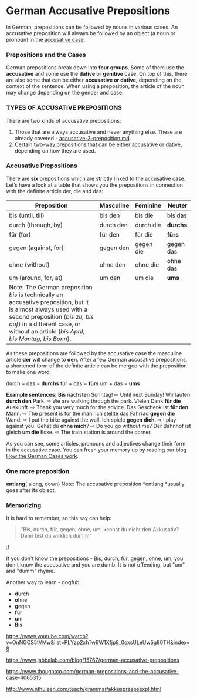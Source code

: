 # German Accusative Prepositions

In German, prepositions can be followed by nouns in various cases. An accusative preposition will always be followed by an object (a noun or pronoun) in the[ accusative case](https://www.thoughtco.com/the-four-german-noun-cases-4064290). 

### Prepositions and the Cases

German prepositions break down into **four groups**. Some of them use the **accusative** and some use the **dative** or **genitive** case. On top of this, there are also some that can be either **accusative or dative**, depending on the context of the sentence. When using a preposition, the article of the noun may change depending on the gender and case.

### TYPES OF ACCUSATIVE PREPOSITIONS

There are two kinds of accusative prepositions:

1. Those that are always accusative and never anything else. These are already covered - [accusative-3-preposition.md](../../cases/2-accusative/accusative-3-preposition.md).
2. Certain two-way prepositions that can be either accusative or dative, depending on how they are used.

### 

### Accusative Prepositions

There are **six** prepositions which are strictly linked to the accusative case. Let’s have a look at a table that shows you the prepositions in connection with the definite article der, die and das:

| Preposition                              | Masculine | Feminine  | Neuter     |
| ---------------------------------------- | --------- | --------- | ---------- |
| bis (until, till)                        | bis den   | bis die   | bis das    |
| durch (through, by)                      | durch den | durch die | **durchs** |
| für (for)                                | für den   | für die   | **fürs**   |
| gegen (against, for)                     | gegen den | gegen die | gegen das  |
| ohne (without)                           | ohne den  | ohne die  | ohne das   |
| um (around, for, at)                     | um den    | um die    | **ums**    |
| Note: The German preposition *bis* is technically an accusative preposition, but it is almost always used with a second preposition (*bis zu, bis auf*) in a different case, or without an article (*bis April, bis Montag, bis Bonn*). |           |           |            |

As these prepositions are followed by the accusative case the masculine article **der** will change to **den**. After a few German accusative prepositions, a shortened form of the definite article can be merged with the preposition to make one word:

durch + das = **durchs**
für + das = **fürs**
um + das = **ums**

**Example sentences:**
**Bis** nächst**en** Sonntag! ⇨ Until next Sunday!
Wir laufen **durch den** Park. ⇨ We are walking through the park.
Vielen Dank **für die** Auskunft. ⇨ Thank you very much for the advice.
Das Geschenk ist **für den** Mann. ⇨ The present is for the man.
Ich stellte das Fahrrad **gegen die** Wand. ⇨ I put the bike against the wall.
Ich spiele **gegen dich**. ⇨ I play against you.
Gehst du **ohne mich**? ⇨ Do you go without me?
Der Bahnhof ist gleich **um die** Ecke. ⇨ The train station is around the corner.

As you can see, some articles, pronouns and adjectives change their form in the accusative case. You can fresh your memory up by reading our blog [How the German Cases work](http://www.jabbalab.com/blog/795/how-the-german-cases-work-nominative-accusative-dative-and-genitive).

### One more preposition

**entlang**( along, down)
Note: The accusative preposition *entlang *usually goes after its object.

### Memorizing

It is hard to remember, so this say can help:

> "Bis, durch, für, gegen, ohne, um, 
> kennst du nicht den Akkusativ? Dann bist du wirklich dumm!"

;)

If you don't know the prepositions - Bis, durch, für, gegen, ohne, um, you don't know the accusative and you are dumb. It is not offending, but "um" and "dumm" rhyme.

Another way to learn - dogfub:

- **d**urch
- **o**hne
- **g**egen
- **f**ür
- **u**m
- **B**is



https://www.youtube.com/watch?v=OnNGCS5tVMw&list=PLYzp2xhTw9W1Xfjp8_0oxsULeUw5g80TH&index=8

https://www.jabbalab.com/blog/15767/german-accusative-prepositions   

https://www.thoughtco.com/german-prepositions-and-the-accusative-case-4065315                 

http://www.nthuleen.com/teach/grammar/akkuspraepsexpl.html

